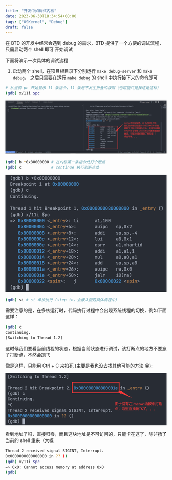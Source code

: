 ```yaml
---
title: "开发中如调试内核"
date: 2023-06-30T18:34:54+08:00
tags: ["OSKernel", "Debug"]
draft: false
---
```


在 BTD 的开发中经常会遇到 debug 的需求，BTD 提供了一个方便的调试流程，只需启动两个 shell 即可
开始调试

<!--more-->

下面将演示一次具体的调试流程

1. 启动两个 shell，在项目根目录下分别运行 `make debug-server` 和 `make debug`，
之后只需要在运行 `make debug` 的 shell 中执行接下来的命令即可

```bash
# 从当前 pc 开始显示 11 条指令，11 条是不发生折叠的极限（也可能只是我这是这样）
(gdb) x/11i $pc
```

![qemu-boot](/imgs/qemu-boot.bmp)

```bash
(gdb) b *0x80000000 # 在内核第一条指令处打个断点
(gdb) c             # continue 执行到断点处
```

![_entry](/imgs/_entry.bmp)

```bash
(gdb) si # si 单步执行 (step in，会嵌入函数具体流程中)
```

需要注意的是，在多核运行时，代码执行过程中会出现系统线程的切换，例如下面这样：

```bash
(gdb) c
Continuing.
[Switching to Thread 1.2]
```

这时候我们要看当前线程的状态，根据当前状态进行调试，该打断点的地方不要忘了打断点，不然会跑飞

像是这样，只能用 Ctrl + C 来掐死 (主要是我也没去找其他可能的方法 😛):

![ctrl-c](/imgs/ctrl-c.bmp)

看到地址了吗，直接归零，而且这块地址是不可访问的，只能卡在这了，除非扬了当前的 shell 重来（大概

```bash
Thread 2 received signal SIGINT, Interrupt.
0x0000000000000000 in ?? ()
(gdb) x/11i $pc
=> 0x0: Cannot access memory at address 0x0
(gdb)
```



